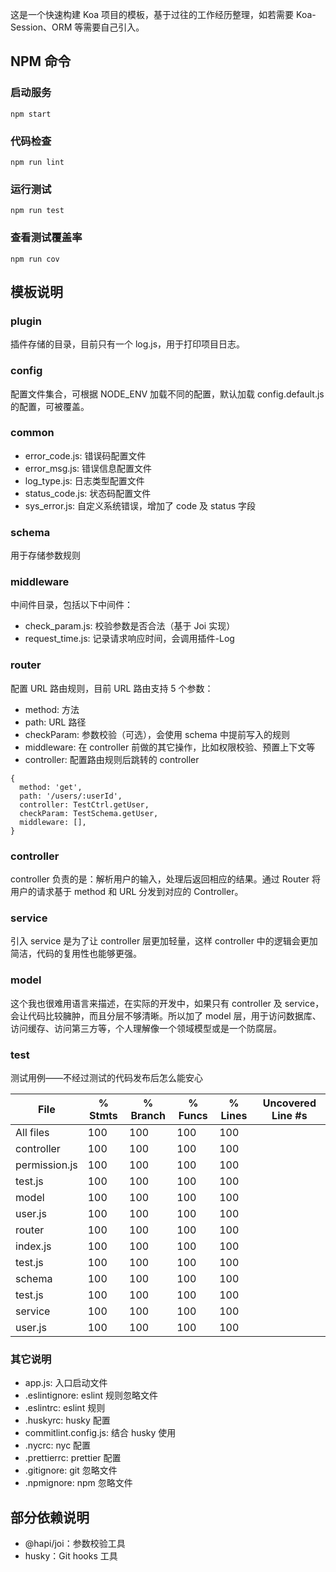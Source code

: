 这是一个快速构建 Koa 项目的模板，基于过往的工作经历整理，如若需要 Koa-Session、ORM 等需要自己引入。

## NPM 命令
### 启动服务

```
npm start
```

### 代码检查

```
npm run lint
```

### 运行测试

```
npm run test
```

### 查看测试覆盖率

```
npm run cov
```

## 模板说明
### plugin
插件存储的目录，目前只有一个 log.js，用于打印项目日志。

### config
配置文件集合，可根据 NODE_ENV 加载不同的配置，默认加载 config.default.js 的配置，可被覆盖。

### common
- error_code.js: 错误码配置文件
- error_msg.js: 错误信息配置文件
- log_type.js: 日志类型配置文件
- status_code.js: 状态码配置文件
- sys_error.js: 自定义系统错误，增加了 code 及 status 字段

### schema
用于存储参数规则

### middleware
中间件目录，包括以下中间件：
- check_param.js: 校验参数是否合法（基于 Joi 实现）
- request_time.js: 记录请求响应时间，会调用插件-Log

### router
配置 URL 路由规则，目前 URL 路由支持 5 个参数：
- method: 方法
- path: URL 路径
- checkParam: 参数校验（可选），会使用 schema 中提前写入的规则
- middleware: 在 controller 前做的其它操作，比如权限校验、预置上下文等
- controller: 配置路由规则后跳转的 controller

```
{
  method: 'get',
  path: '/users/:userId',
  controller: TestCtrl.getUser,
  checkParam: TestSchema.getUser,
  middleware: [],
}
```

### controller
controller 负责的是：解析用户的输入，处理后返回相应的结果。通过 Router 将用户的请求基于 method 和 URL 分发到对应的 Controller。

### service
引入 service 是为了让 controller 层更加轻量，这样 controller 中的逻辑会更加简洁，代码的复用性也能够更强。

### model
这个我也很难用语言来描述，在实际的开发中，如果只有 controller 及 service，会让代码比较臃肿，而且分层不够清晰。所以加了 model 层，用于访问数据库、访问缓存、访问第三方等，个人理解像一个领域模型或是一个防腐层。

### test
测试用例——不经过测试的代码发布后怎么能安心

File            |  % Stmts | % Branch |  % Funcs |  % Lines | Uncovered Line #s |
----------------|----------|----------|----------|----------|-------------------|
All files       |      100 |      100 |      100 |      100 |                   |
 controller     |      100 |      100 |      100 |      100 |                   |
  permission.js |      100 |      100 |      100 |      100 |                   |
  test.js       |      100 |      100 |      100 |      100 |                   |
 model          |      100 |      100 |      100 |      100 |                   |
  user.js       |      100 |      100 |      100 |      100 |                   |
 router         |      100 |      100 |      100 |      100 |                   |
  index.js      |      100 |      100 |      100 |      100 |                   |
  test.js       |      100 |      100 |      100 |      100 |                   |
 schema         |      100 |      100 |      100 |      100 |                   |
  test.js       |      100 |      100 |      100 |      100 |                   |
 service        |      100 |      100 |      100 |      100 |                   |
  user.js       |      100 |      100 |      100 |      100 |                   |

### 其它说明
- app.js: 入口启动文件
- .eslintignore: eslint 规则忽略文件
- .eslintrc: eslint 规则
- .huskyrc: husky 配置
- commitlint.config.js: 结合 husky 使用
- .nycrc: nyc 配置
- .prettierrc: prettier 配置
- .gitignore: git 忽略文件
- .npmignore: npm 忽略文件

## 部分依赖说明

- @hapi/joi：参数校验工具
- husky：Git hooks 工具